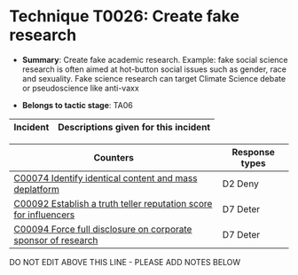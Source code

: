 # Technique T0026: Create fake research

* **Summary**: Create fake academic research. Example: fake social science research is often aimed at hot-button social issues such as gender, race and sexuality. Fake science research can target Climate Science debate or pseudoscience like anti-vaxx

* **Belongs to tactic stage**: TA06


| Incident | Descriptions given for this incident |
| -------- | -------------------- |



| Counters | Response types |
| -------- | -------------- |
| [C00074 Identify identical content and mass deplatform](../counters/C00074.md) | D2 Deny |
| [C00092 Establish a truth teller reputation score for influencers](../counters/C00092.md) | D7 Deter |
| [C00094 Force full disclosure on corporate sponsor of research](../counters/C00094.md) | D7 Deter |


DO NOT EDIT ABOVE THIS LINE - PLEASE ADD NOTES BELOW